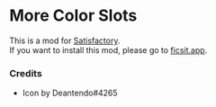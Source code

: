 # More Color Slots

This is a mod for [Satisfactory](https://www.satisfactorygame.com/).  
If you want to install this mod, please go to [ficsit.app](https://ficsit.app/mod/CRpcdiRPhhCAsu).

### Credits
- Icon by Deantendo#4265